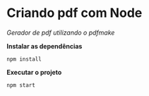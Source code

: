 # Criando pdf com Node

*Gerador de pdf utilizando o pdfmake*

**Instalar as dependências**

```npm install```

**Executar o projeto**

```npm start```
